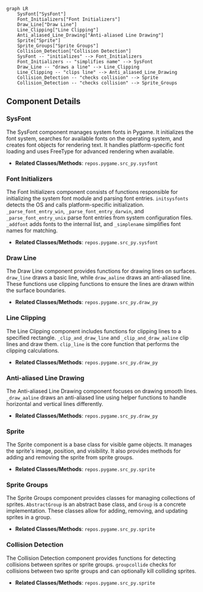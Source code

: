 ```mermaid
graph LR
    SysFont["SysFont"]
    Font_Initializers["Font Initializers"]
    Draw_Line["Draw Line"]
    Line_Clipping["Line Clipping"]
    Anti_aliased_Line_Drawing["Anti-aliased Line Drawing"]
    Sprite["Sprite"]
    Sprite_Groups["Sprite Groups"]
    Collision_Detection["Collision Detection"]
    SysFont -- "initializes" --> Font_Initializers
    Font_Initializers -- "simplifies name" --> SysFont
    Draw_Line -- "draws a line" --> Line_Clipping
    Line_Clipping -- "clips line" --> Anti_aliased_Line_Drawing
    Collision_Detection -- "checks collision" --> Sprite
    Collision_Detection -- "checks collision" --> Sprite_Groups
```

## Component Details

### SysFont
The SysFont component manages system fonts in Pygame. It initializes the font system, searches for available fonts on the operating system, and creates font objects for rendering text. It handles platform-specific font loading and uses FreeType for advanced rendering when available.
- **Related Classes/Methods**: `repos.pygame.src_py.sysfont`

### Font Initializers
The Font Initializers component consists of functions responsible for initializing the system font module and parsing font entries. `initsysfonts` detects the OS and calls platform-specific initialization. `_parse_font_entry_win`, `_parse_font_entry_darwin`, and `_parse_font_entry_unix` parse font entries from system configuration files. `_addfont` adds fonts to the internal list, and `_simplename` simplifies font names for matching.
- **Related Classes/Methods**: `repos.pygame.src_py.sysfont`

### Draw Line
The Draw Line component provides functions for drawing lines on surfaces. `draw_line` draws a basic line, while `draw_aaline` draws an anti-aliased line. These functions use clipping functions to ensure the lines are drawn within the surface boundaries.
- **Related Classes/Methods**: `repos.pygame.src_py.draw_py`

### Line Clipping
The Line Clipping component includes functions for clipping lines to a specified rectangle. `_clip_and_draw_line` and `_clip_and_draw_aaline` clip lines and draw them. `clip_line` is the core function that performs the clipping calculations.
- **Related Classes/Methods**: `repos.pygame.src_py.draw_py`

### Anti-aliased Line Drawing
The Anti-aliased Line Drawing component focuses on drawing smooth lines. `_draw_aaline` draws an anti-aliased line using helper functions to handle horizontal and vertical lines differently.
- **Related Classes/Methods**: `repos.pygame.src_py.draw_py`

### Sprite
The Sprite component is a base class for visible game objects. It manages the sprite's image, position, and visibility. It also provides methods for adding and removing the sprite from sprite groups.
- **Related Classes/Methods**: `repos.pygame.src_py.sprite`

### Sprite Groups
The Sprite Groups component provides classes for managing collections of sprites. `AbstractGroup` is an abstract base class, and `Group` is a concrete implementation. These classes allow for adding, removing, and updating sprites in a group.
- **Related Classes/Methods**: `repos.pygame.src_py.sprite`

### Collision Detection
The Collision Detection component provides functions for detecting collisions between sprites or sprite groups. `groupcollide` checks for collisions between two sprite groups and can optionally kill colliding sprites.
- **Related Classes/Methods**: `repos.pygame.src_py.sprite`
